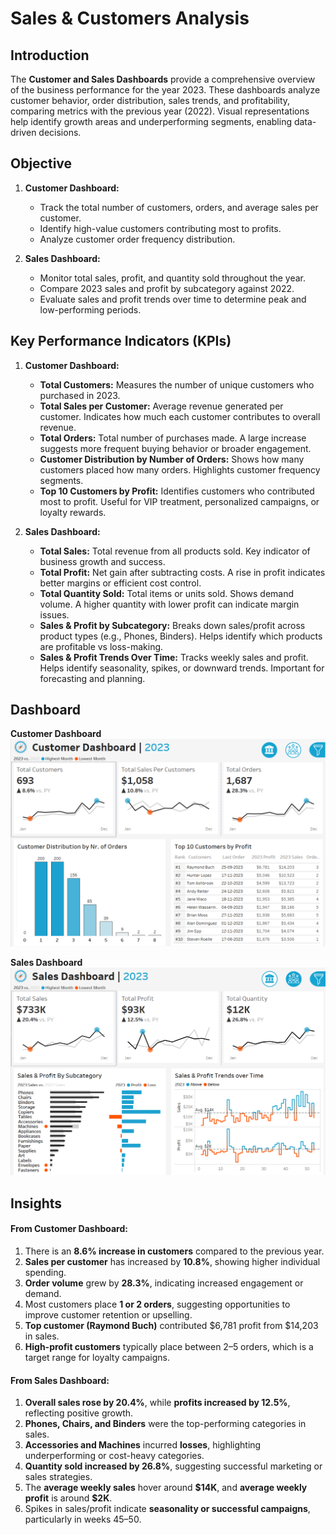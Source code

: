 # Sales & Customers Analysis

## Introduction

The **Customer and Sales Dashboards** provide a comprehensive overview of the business performance for the year 2023. These dashboards analyze customer behavior, order distribution, sales trends, and profitability, comparing metrics with the previous year (2022). Visual representations help identify growth areas and underperforming segments, enabling data-driven decisions.

## Objective
1. **Customer Dashboard:**
   * Track the total number of customers, orders, and average sales per customer.
   * Identify high-value customers contributing most to profits.
   * Analyze customer order frequency distribution.

2. **Sales Dashboard:**
   * Monitor total sales, profit, and quantity sold throughout the year.
   * Compare 2023 sales and profit by subcategory against 2022.
   * Evaluate sales and profit trends over time to determine peak and low-performing periods.

## Key Performance Indicators (KPIs)
1. **Customer Dashboard:**
   - **Total Customers:** Measures the number of unique customers who purchased in 2023.
   - **Total Sales per Customer:** Average revenue generated per customer. Indicates how much each customer contributes to overall revenue.
   - **Total Orders:** Total number of purchases made. A large increase suggests more frequent buying behavior or broader engagement.
   - **Customer Distribution by Number of Orders:** Shows how many customers placed how many orders. Highlights customer frequency segments.
   - **Top 10 Customers by Profit:** Identifies customers who contributed most to profit. Useful for VIP treatment, personalized campaigns, or loyalty rewards.
                         
2. **Sales Dashboard:**
   - **Total Sales:** Total revenue from all products sold. Key indicator of business growth and success.
   - **Total Profit:** Net gain after subtracting costs. A rise in profit indicates better margins or efficient cost control.
   - **Total Quantity Sold:** Total items or units sold. Shows demand volume. A higher quantity with lower profit can indicate margin issues.
   - **Sales & Profit by Subcategory:** Breaks down sales/profit across product types (e.g., Phones, Binders). Helps identify which products are profitable vs loss-making.
   - **Sales & Profit Trends Over Time:** Tracks weekly sales and profit. Helps identify seasonality, spikes, or downward trends. Important for forecasting and planning.           

## Dashboard
**Customer Dashboard**
![image](https://github.com/Ritik-M21/Data_Analysis_Projects/blob/main/Sales%20&%20Customers%20Analysis/customer%20dashboard.png?raw=true)

**Sales Dashboard**
![image](https://github.com/Ritik-M21/Data_Analysis_Projects/blob/main/Sales%20&%20Customers%20Analysis/sales%20dashboard.png?raw=true)

## Insights 

#### **From Customer Dashboard:**

1. There is an **8.6% increase in customers** compared to the previous year.
2. **Sales per customer** has increased by **10.8%**, showing higher individual spending.
3. **Order volume** grew by **28.3%**,  indicating increased engagement or demand.
4. Most customers place **1 or 2 orders**, suggesting opportunities to improve customer retention or upselling.
5. **Top customer (Raymond Buch)** contributed \$6,781 profit from \$14,203 in sales.
6. **High-profit customers** typically place between 2–5 orders, which is a target range for loyalty campaigns.

#### **From Sales Dashboard:**

1. **Overall sales rose by 20.4%**, while **profits increased by 12.5%**, reflecting positive growth.
2. **Phones, Chairs, and Binders** were the top-performing categories in sales.
3. **Accessories and Machines** incurred **losses**, highlighting underperforming or cost-heavy categories.
4. **Quantity sold increased by 26.8%**, suggesting successful marketing or sales strategies.
5. The **average weekly sales** hover around **\$14K**, and **average weekly profit** is around **\$2K**.
6. Spikes in sales/profit indicate **seasonality or successful campaigns**, particularly in weeks 45–50.

